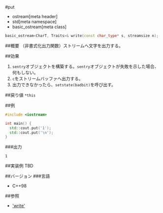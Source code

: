 #put
* ostream[meta header]
* std[meta namespace]
* basic_ostream[meta class]

```cpp
basic_ostream<CharT, Traits>& write(const char_type* s, streamsize n);
```

##概要
（非書式化出力関数）ストリームへ文字を出力する。

##効果
1. `sentry`オブジェクトを構築する。`sentry`オブジェクトが失敗を示した場合、何もしない。
1. `c`をストリームバッファへ出力する。
1. 出力できなかったら、`setstate(badbit)`を呼び出す。

##戻り値
`*this`

##例
```cpp
#include <iostream>

int main() {
  std::cout.put('1');
  std::cout.put('\n');
}
```

###出力
```
1
```

##実装例
TBD

##バージョン
###言語
- C++98

##参照
- ['write'](write.md)

